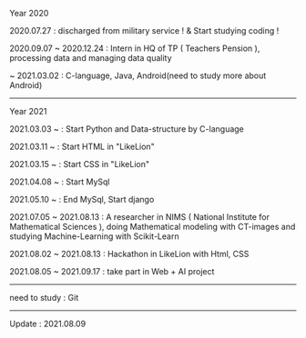 Year 2020

2020.07.27 : discharged from military service ! & Start studying coding !

2020.09.07 ~ 2020.12.24 : Intern in HQ of TP ( Teachers Pension ), processing data and managing data quality

~ 2021.03.02 : C-language, Java, Android(need to study more about Android)

---------
Year 2021

2021.03.03 ~ : Start Python and Data-structure by C-language

2021.03.11 ~ : Start HTML in "LikeLion"

2021.03.15 ~ : Start CSS in "LikeLion"

2021.04.08 ~ : Start MySql

2021.05.10 ~ : End MySql, Start django

2021.07.05 ~ 2021.08.13 : A researcher in NIMS ( National Institute for Mathematical Sciences ), 
                          doing Mathematical modeling with CT-images and studying Machine-Learning with Scikit-Learn

2021.08.02 ~ 2021.08.13 : Hackathon in LikeLion with Html, CSS

2021.08.05 ~ 2021.09.17 : take part in Web + AI project

---------

need to study : Git

---------
Update : 2021.08.09
